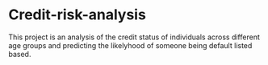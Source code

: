 # Credit-risk-analysis
This project is an analysis of the credit status of individuals across different age groups and predicting the likelyhood of someone being default listed based.
